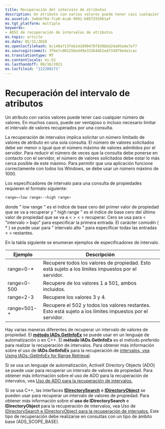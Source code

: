 ```yaml
---
title: Recuperación del intervalo de atributos
description: Un atributo con varios valores puede tener casi cualquier número de valores. En muchos casos, puede ser ventajoso o incluso necesario limitar el intervalo de valores recuperados por una consulta.
ms.assetid: 3a0eb764-fca9-4ca6-9991-b85f293961af
ms.tgt_platform: multiple
keywords:
- ADSI de recuperación de intervalos de atributos
ms.topic: article
ms.date: 05/31/2018
ms.openlocfilehash: bc140a713feb141890478f830bbd24a95a4e7ef7
ms.sourcegitcommit: 3fbe7c00125bed49e333b44b2ed733079e4a1cac
ms.translationtype: MT
ms.contentlocale: es-ES
ms.lasthandoff: 08/16/2021
ms.locfileid: "122208171"
---
```

# <a name="attribute-range-retrieval"></a>Recuperación del intervalo de atributos

Un atributo con varios valores puede tener casi cualquier número de valores. En muchos casos, puede ser ventajoso o incluso necesario limitar el intervalo de valores recuperados por una consulta.

La recuperación de intervalos implica solicitar un número limitado de valores de atributo en una sola consulta. El número de valores solicitados debe ser menor o igual que el número máximo de valores admitidos por el servidor. Para reducir el número de veces que la consulta debe ponerse en contacto con el servidor, el número de valores solicitados debe estar lo más cerca posible de este máximo. Para permitir que una aplicación funcione correctamente con todos los Windows, se debe usar un número máximo de 1000.

Los especificadores de intervalo para una consulta de propiedades requieren el formato siguiente:


```C++
range=<low range>-<high range>
```



donde " low range " es el índice de base cero del primer valor de propiedad que se va a recuperar y " high range " es el índice de base cero del último valor de propiedad que se va a &lt; &gt; &lt; &gt; recuperar. Cero se usa para &lt; "intervalo &gt; bajo" para especificar la primera entrada. El carácter comodín ( \* ) se puede usar para " intervalo alto " para especificar todas las entradas &lt; &gt; restantes.

En la tabla siguiente se enumeran ejemplos de especificadores de intervalo.



| Ejemplo      | Descripción                                                                                   |
|--------------|-----------------------------------------------------------------------------------------------|
| range=0-\*   | Recupere todos los valores de propiedad. Esto está sujeto a los límites impuestos por el servidor.                |
| range=0-500  | Recupere de los valores 1 a 501, ambos incluidos.                                                |
| range=2-3    | Recupere los valores 3 y 4.                                                                  |
| range=501-\* | Recupere el 502 y todos los valores restantes. Esto está sujeto a los límites impuestos por el servidor. |



 

Hay varias maneras diferentes de recuperar un intervalo de valores de propiedad. El [**método IADs.GetInfoEx**](/windows/desktop/api/Iads/nf-iads-iads-getinfoex) se puede usar en un lenguaje de automatización o en C++. El **método IADs.GetInfoEx** es el método preferido para realizar la recuperación de intervalos. Para obtener más información sobre el uso de **IADs.GetInfoEx** para la recuperación de [intervalos, vea Using IADs::GetInfoEx for Range Retrieval](using-iads--getinfoex-for-range-retrieval.md).

Si se usa un lenguaje de automatización, ActiveX Directory Objects (ADO) se puede usar para recuperar un intervalo de valores de propiedad. Para obtener más información sobre el uso de ADO para la recuperación de intervalos, vea [Uso de ADO para la recuperación de intervalos.](using-ado-for-range-retrieval.md)

Si se usa C++, las interfaces [**IDirectorySearch**](/windows/desktop/api/Iads/nn-iads-idirectorysearch) e [**IDirectoryObject**](/windows/desktop/api/Iads/nn-iads-idirectoryobject) se pueden usar para recuperar un intervalo de valores de propiedad. Para obtener más información sobre el **uso de IDirectorySearch** e **IDirectoryObject** para la recuperación de intervalos, vea Uso de [IDirectorySearch e IDirectoryObject para la recuperación de intervalos.](using-idirectorysearch-and-idirectoryobject-for-range-retrieval.md)  Este tipo de recuperación debe realizarse en consultas con un tipo de ámbito base (ADS_SCOPE_BASE).

 

 




